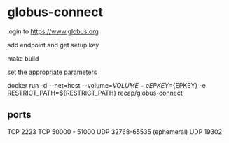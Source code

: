 # globus-connect

login to  https://www.globus.org

add endpoint and get setup key

make build

set the appropriate parameters

docker run -d --net=host --volume=${VOLUME} -e EPKEY=${EPKEY} -e RESTRICT_PATH=${RESTRICT_PATH} recap/globus-connect

## ports

TCP 2223
TCP 50000 - 51000
UDP 32768-65535 (ephemeral)
UDP 19302



